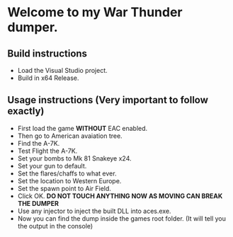 # Welcome to my War Thunder dumper.

## Build instructions
- Load the Visual Studio project.
- Build in x64 Release.

## Usage instructions (Very important to follow exactly)
- First load the game **WITHOUT** EAC enabled.
- Then go to American avaiation tree.
- Find the A-7K.
- Test Flight the A-7K.
- Set your bombs to Mk 81 Snakeye x24.
- Set your gun to default.
- Set the flares/chaffs to what ever.
- Set the location to Western Europe.
- Set the spawn point to Air Field.
- Click OK. **DO NOT TOUCH ANYTHING NOW AS MOVING CAN BREAK THE DUMPER**
- Use any injector to inject the built DLL into aces.exe.
- Now you can find the dump inside the games root folder. (It will tell you the output in the console)
  

